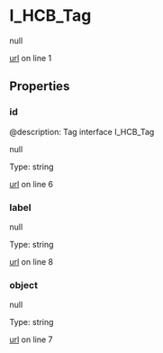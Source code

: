 # I_HCB_Tag

null 

[url](https://github.com/devramsean0/hcb.js/blob/e059d62/src/api_schemas/tag.ts#L1) on line 1  

## Properties
### id
@description: Tag interface
 I_HCB_Tag 

null 

Type: string  

[url](https://github.com/devramsean0/hcb.js/blob/e059d62/src/api_schemas/tag.ts#L6) on line 6  

### label

null 

Type: string  

[url](https://github.com/devramsean0/hcb.js/blob/e059d62/src/api_schemas/tag.ts#L8) on line 8  

### object

null 

Type: string  

[url](https://github.com/devramsean0/hcb.js/blob/e059d62/src/api_schemas/tag.ts#L7) on line 7  
